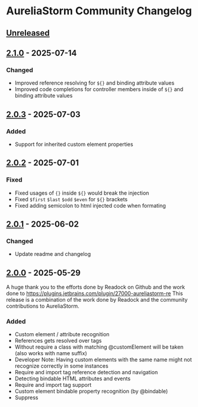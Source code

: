 # AureliaStorm Community Changelog

## [Unreleased]

## [2.1.0] - 2025-07-14

### Changed

- Improved reference resolving for `${}` and binding attribute values
- Improved code completions for controller members inside of `${}` and binding attribute values

## [2.0.3] - 2025-07-03

### Added

- Support for inherited custom element properties

## [2.0.2] - 2025-07-01

### Fixed

- Fixed usages of `{}` inside `${}` would break the injection
- Fixed `$first` `$last` `$odd` `$even` for `${}` brackets
- Fixed adding semicolon to html injected code when formating

## [2.0.1] - 2025-06-02

### Changed

- Update readme and changelog

## [2.0.0] - 2025-05-29

A huge thank you to the efforts done by Readock on Github and the work done to https://plugins.jetbrains.com/plugin/27000-aureliastorm-re
This release is a combination of the work done by Readock and the community contributions to AureliaStorm.

### Added

- Custom element / attribute recognition
- References gets resolved over <require from=""> tags
- Without require a class with matching @customElement will be taken (also works with name suffix)
- Developer Note: Having custom elements with the same name might not recognize correctly in some instances
- Require and import tag reference detection and navigation
- Detecting bindable HTML attributes and events
- Require and import tag support
- Custom element bindable property recognition (by @bindable)
- Suppress <template> and <require> element warnings
- Proper `repeat.for` detection and reference resolving
- Ignoring binding behaviors and value converts for code injection
- Suppressing of missing promise for aurelia js injected code
- `$this`, `$parent`, `$index`, `$event` support for code injections
- GoTo Declaration/definition (Default Alt+Ctrl+Shift+O)
- Custom element completion (ctrl+space)
- Property and custom attribute completion (ctrl+space)
- Description has now a gif showing some features
- Lifecycle method detection for all exported js classes
- Injection now enables as a default

### Fixed

- Reference detection getting called for files outside of aurelia

## [1.4.0] - 4/16/2025

- Update kotlin JVM plugin 1.x -> 2.x,
- Add in support for else custom attribute,
- Minimum IDE version updated from 2023.2 -> 2024.2 - This was causing the previous version not to upload due to the grade v2 update which is only supported in 2024.2 and beyond.,
- Adds support for 2025.1

## [1.3.3] - 4/9/2025

- Now uses the PackageJsonData class from com.intellij to determine dependencies which is much more performant than a direct PSI,
- Updates kotlin version,
- Updates to Gradle v2 version for intellij,
- Tons of prep work for the 2025.1 Release

## [1.2.1]

### Changed

- Support older versions

## [1.2.0]

### Added

- Support <let> element recognition
- Support the `else` attribute
- Adds support for `promise.bind` recognition

### Fixed

- Remove deprecated getDependencies Call
- Remove deprecated getBaseDir call

[Unreleased]: https://github.com/CollinHerber/AureliaStorm/compare/v2.1.0...HEAD
[2.3.1]: https://github.com/Readock/AureliaStormRe/compare/v2.3.0...v2.3.1
[2.3.0]: https://github.com/Readock/AureliaStormRe/compare/v2.2.0...v2.3.0
[2.2.0]: https://github.com/Readock/AureliaStormRe/compare/v2.1.0...v2.2.0
[2.1.0]: https://github.com/CollinHerber/AureliaStorm/compare/v2.0.3...v2.1.0
[2.0.3]: https://github.com/CollinHerber/AureliaStorm/compare/v2.0.2...v2.0.3
[2.0.2]: https://github.com/CollinHerber/AureliaStorm/compare/v2.0.1...v2.0.2
[2.0.1]: https://github.com/CollinHerber/AureliaStorm/compare/v2.0.0...v2.0.1
[2.0.0]: https://github.com/CollinHerber/AureliaStorm/compare/v1.4.0...v2.0.0
[1.4.0]: https://github.com/CollinHerber/AureliaStorm/compare/v1.3.3...v1.4.0
[1.3.3]: https://github.com/CollinHerber/AureliaStorm/compare/v1.2.1...v1.3.3
[1.2.1]: https://github.com/CollinHerber/AureliaStorm/compare/v1.2.0...v1.2.1
[1.2.0]: https://github.com/CollinHerber/AureliaStorm/commits/v1.2.0
